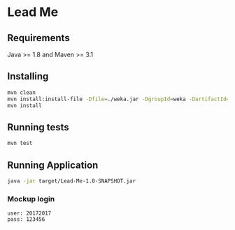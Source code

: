 # Lead Me

## Requirements

Java >= 1.8 and Maven >= 3.1

## Installing

```bash
mvn clean
mvn install:install-file -Dfile=./weka.jar -DgroupId=weka -DartifactId=weka  -Dversion=1.0 -Dpackaging=jar
mvn install
```

## Running tests

```bash
mvn test
```

## Running Application

```bash
java -jar target/Lead-Me-1.0-SNAPSHOT.jar
```

### Mockup login
```
user: 20172017
pass: 123456
```
